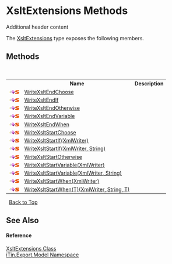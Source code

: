 # XsltExtensions Methods
Additional header content 

The <a href="176067d5-eb11-fe07-3db2-8181da377e5c">XsltExtensions</a> type exposes the following members.


## Methods
&nbsp;<table><tr><th></th><th>Name</th><th>Description</th></tr><tr><td>![Public method](media/pubmethod.gif "Public method")![Static member](media/static.gif "Static member")</td><td><a href="ba42bc72-1948-f582-8e5e-a9ada8c2afb4">WriteXsltEndChoose</a></td><td /></tr><tr><td>![Public method](media/pubmethod.gif "Public method")![Static member](media/static.gif "Static member")</td><td><a href="24035b37-24d9-e4ae-4f53-0de8f2cde07f">WriteXsltEndIf</a></td><td /></tr><tr><td>![Public method](media/pubmethod.gif "Public method")![Static member](media/static.gif "Static member")</td><td><a href="8f08f2ab-b0b0-1ee8-0182-db6d492c9d85">WriteXsltEndOtherwise</a></td><td /></tr><tr><td>![Public method](media/pubmethod.gif "Public method")![Static member](media/static.gif "Static member")</td><td><a href="d852df00-b255-eddb-a376-8d46c7544850">WriteXsltEndVariable</a></td><td /></tr><tr><td>![Public method](media/pubmethod.gif "Public method")![Static member](media/static.gif "Static member")</td><td><a href="6c675678-c7da-9b49-f77a-cbb35824f9cb">WriteXsltEndWhen</a></td><td /></tr><tr><td>![Public method](media/pubmethod.gif "Public method")![Static member](media/static.gif "Static member")</td><td><a href="ab406f78-7b0d-faa6-218d-c1ba6f77c783">WriteXsltStartChoose</a></td><td /></tr><tr><td>![Public method](media/pubmethod.gif "Public method")![Static member](media/static.gif "Static member")</td><td><a href="672ac74b-a16c-d08e-76bf-d5fa08596a81">WriteXsltStartIf(XmlWriter)</a></td><td /></tr><tr><td>![Public method](media/pubmethod.gif "Public method")![Static member](media/static.gif "Static member")</td><td><a href="04c6db17-24b9-e50b-df7c-b96f6f8adae0">WriteXsltStartIf(XmlWriter, String)</a></td><td /></tr><tr><td>![Public method](media/pubmethod.gif "Public method")![Static member](media/static.gif "Static member")</td><td><a href="46242020-c4ba-a5b4-d33a-1d161b375f64">WriteXsltStartOtherwise</a></td><td /></tr><tr><td>![Public method](media/pubmethod.gif "Public method")![Static member](media/static.gif "Static member")</td><td><a href="645346fe-2f57-971f-2aa4-35be86e256a9">WriteXsltStartVariable(XmlWriter)</a></td><td /></tr><tr><td>![Public method](media/pubmethod.gif "Public method")![Static member](media/static.gif "Static member")</td><td><a href="87e49dee-3f8b-4e32-eb39-33ba90253672">WriteXsltStartVariable(XmlWriter, String)</a></td><td /></tr><tr><td>![Public method](media/pubmethod.gif "Public method")![Static member](media/static.gif "Static member")</td><td><a href="1e2a8b27-4179-b09d-f235-7d66fb27e125">WriteXsltStartWhen(XmlWriter)</a></td><td /></tr><tr><td>![Public method](media/pubmethod.gif "Public method")![Static member](media/static.gif "Static member")</td><td><a href="7617ceac-dcac-ee61-71b3-5deb1d97a784">WriteXsltStartWhen(T)(XmlWriter, String, T)</a></td><td /></tr></table>&nbsp;
<a href="#xsltextensions-methods">Back to Top</a>

## See Also


#### Reference
<a href="176067d5-eb11-fe07-3db2-8181da377e5c">XsltExtensions Class</a><br /><a href="ef57ffcc-e95e-b212-5a46-9aa6f5a3511f">iTin.Export.Model Namespace</a><br />
